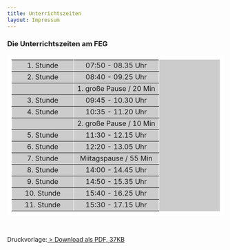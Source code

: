 ```yaml
---
title: Unterrichtszeiten
layout: Impressum
---
```



<h3>Die Unterrichtszeiten am FEG</h3>

<table bgcolor="#CCCCCC" border="10" bordercolor="#FFFFFF" width="34%">
  <tbody>
    <tr>
      <td width="42%">
        <div align="center">1. Stunde </div>
      </td>
      <td width="58%">
        <div align="center">07:50 - 08.35 Uhr</div>
      </td>
    </tr>
    <tr>
      <td>
        <div align="center">2. Stunde </div>
      </td>
      <td>
        <div align="center">08:40 - 09.25 Uhr </div>
      </td>
    </tr>
    <tr>
      <td>
        <div align="center"></div>
      </td>
      <td>
        <div align="center">1. große Pause / 20 Min </div>
      </td>
    </tr>
    <tr>
      <td>
        <div align="center">3. Stunde </div>
      </td>
      <td>
        <div align="center">09:45 - 10.30 Uhr</div>
      </td>
    </tr>
    <tr>
      <td>
        <div align="center">4. Stunde </div>
      </td>        
      <td>
        <div align="center">10:35 - 11.20 Uhr </div>
      </td>
    </tr>
    <tr>
      <td>
        <div align="center"></div>
      </td>
      <td>
        <div align="center">2. große Pause / 10 Min </div>
      </td>
    </tr>      
    <tr>        
      <td>
        <div align="center">5. Stunde </div>
      </td>        
      <td>
        <div align="center">11:30 - 12.15 Uhr </div>
      </td>
    </tr>
    <tr>        
      <td>
        <div align="center">6. Stunde </div>
      </td>        
      <td>
        <div align="center">12:20 - 13.05 Uhr </div>
      </td>      
    </tr>     
    <tr>        
      <td>
        <div align="center">7. Stunde </div>
      </td>        
      <td>
        <div align="center">Miitagspause / 55 Min </div>
      </td>      
    </tr>      
    <tr>        
      <td>
        <div align="center">8. Stunde </div>
      </td>       
      <td>
        <div align="center">14:00 - 14.45 Uhr </div>
      </td>     
    </tr>      
    <tr>        
      <td>
        <div align="center">9. Stunde </div>
      </td>        
      <td>
        <div align="center">14:50 - 15.35 Uhr </div>
      </td>      
    </tr>      
    <tr>        
      <td>
        <div align="center">10. Stunde </div>
      </td>        
      <td>
        <div align="center">15:40 - 16.25 Uhr </div>
      </td>      
    </tr>      
    <tr>
      <td>
        <div align="center">11. Stunde </div>
      </td>        
      <td>
        <div align="center">15:30 - 17.15 Uhr </div>
      </td>      
    </tr>   
  </tbody>
</table>

  <br>
  <p>Druckvorlage:<a href="http://www.feg-stuttgart.de/downloads/Unterrichtszeiten.pdf">  > Download als PDF, 37KB </a></p>
